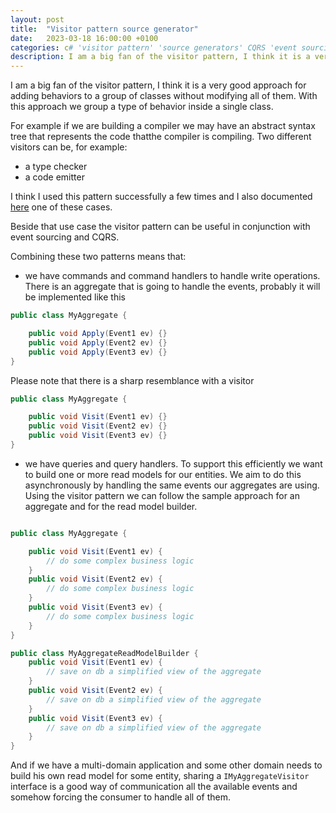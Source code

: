```yaml
---
layout: post
title:  "Visitor pattern source generator"
date:   2023-03-18 16:00:00 +0100
categories: c# 'visitor pattern' 'source generators' CQRS 'event sourcing' 
description: I am a big fan of the visitor pattern, I think it is a very good approach for adding behaviors to a group of classes without modifying all of them. With this approach we group a type of behavior inside a single class. 
---
```


I am a big fan of the visitor pattern, I think it is a very good approach for adding behaviors to a group of classes without modifying all of them. With this approach we group a type of behavior inside a single class.

For example if we are building a compiler we may have an abstract syntax tree that represents the code thatthe compiler is compiling. Two different visitors can be, for example:
- a type checker 
- a code emitter

I think I used this pattern successfully a few times and I also documented [here](2021-02-21-Workflows-with-visitor-pattern.md) one of these cases. 

Beside that use case the visitor pattern can be useful in conjunction with event sourcing and CQRS.

Combining these two patterns means that:
- we have commands and command handlers to handle write operations. There is an aggregate that is going to handle the events, probably it will be implemented like this

```csharp
public class MyAggregate {

    public void Apply(Event1 ev) {}
    public void Apply(Event2 ev) {}
    public void Apply(Event3 ev) {}
}
```

Please note that there is a sharp resemblance with a visitor

```csharp
public class MyAggregate {

    public void Visit(Event1 ev) {}
    public void Visit(Event2 ev) {}
    public void Visit(Event3 ev) {}
}
```

- we have queries and query handlers. To support this efficiently we want to build one or more read models for our entities. We aim to do this asynchronously by handling the same events our aggregates are using. 
Using the visitor pattern we can follow the sample approach for an aggregate and for the read model builder. 

```csharp

public class MyAggregate {

    public void Visit(Event1 ev) {
        // do some complex business logic
    }
    public void Visit(Event2 ev) {
        // do some complex business logic
    }
    public void Visit(Event3 ev) {
        // do some complex business logic
    }
}

public class MyAggregateReadModelBuilder {
    public void Visit(Event1 ev) {
        // save on db a simplified view of the aggregate
    }
    public void Visit(Event2 ev) {
        // save on db a simplified view of the aggregate
    }
    public void Visit(Event3 ev) {
        // save on db a simplified view of the aggregate
    }
}
```

And if we have a multi-domain application and some other domain needs to build his own read model for some entity, sharing a `IMyAggregateVisitor` interface is a good way of communication all the available events and somehow forcing the consumer to handle all of them.